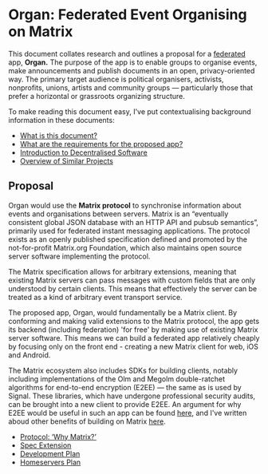 # Organ: Federated Event Organising on Matrix

This document collates research and outlines a proposal for a [federated](decentralised-software.md) app, **Organ.** The purpose of the app is to enable groups to organise events, make announcements
and publish documents in an open, privacy-oriented way. The primary target audience is political organisers,
activists, nonprofits, unions, artists and community groups — particularly those
that prefer a horizontal or grassroots organizing structure.

To make reading this document easy, I've put contextualising background information in these documents:

- [What is this document?](authors-note.md)
- [What are the requirements for the proposed app?](requirements.md)
- [Introduction to Decentralised Software](decentralised-software.md)
- [Overview of Similar Projects](similar-projects.md)

## Proposal

Organ would use the **Matrix protocol** to synchronise information about events and
organisations between servers. Matrix is an “eventually consistent global JSON
database with an HTTP API and pubsub semantics”, primarily used for federated
instant messaging applications. The protocol exists as an openly published
specification defined and promoted by the not-for-profit Matrix.org Foundation,
which also maintains open source server software implementing the protocol.

The Matrix specification allows for arbitrary extensions, meaning that existing Matrix
servers can pass messages with custom fields that are only understood by certain
clients. This means that effectively the server can be treated as a kind of
arbitrary event transport service.

The proposed app, Organ, would fundamentally be a Matrix client. By conforming
and making valid extensions to the Matrix protocol, the app gets its backend
(including federation) 'for free' by making use of existing Matrix server
software. This means we can build a federated app relatively cheaply by focusing only on the
front end - creating a new Matrix client for web, iOS and Android.

The Matrix ecosystem also includes SDKs for building clients, notably including
implementations of the Olm and Megolm double-ratchet algorithms for end-to-end
encryption (E2EE) — the same as is used by Signal. These libraries, which have
undergone professional security audits, can be brought into a new client to provide E2EE. An argument for why E2EE would be useful in such an app can be found [here](requirements.md), and I've written aboud other benefits of building on Matrix [here](protocol.md).  

- [Protocol: ‘Why Matrix?’](protocol.md)
- [Spec Extension](spec-extension.md)
- [Development Plan](development-plan.md)
- [Homeservers Plan](homeservers.md)
